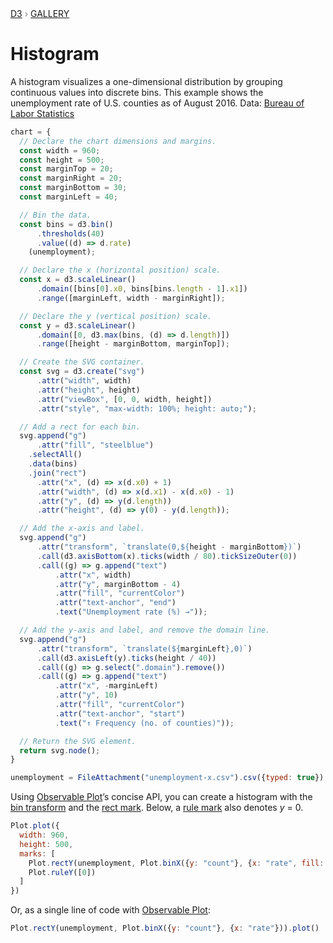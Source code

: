 <div style="color: grey; font: 13px/25.5px var(--sans-serif); text-transform: uppercase;"><h1 style="display: none;">Histogram</h1><a href="https://d3js.org/">D3</a> › <a href="/@d3/gallery">Gallery</a></div>

# Histogram

A histogram visualizes a one-dimensional distribution by grouping continuous values into discrete bins. This example shows the unemployment rate of U.S. counties as of August 2016. Data: [Bureau of Labor Statistics](http://www.bls.gov/lau/#tables)

```js echo
chart = {
  // Declare the chart dimensions and margins.
  const width = 960;
  const height = 500;
  const marginTop = 20;
  const marginRight = 20;
  const marginBottom = 30;
  const marginLeft = 40;

  // Bin the data.
  const bins = d3.bin()
      .thresholds(40)
      .value((d) => d.rate)
    (unemployment);

  // Declare the x (horizontal position) scale.
  const x = d3.scaleLinear()
      .domain([bins[0].x0, bins[bins.length - 1].x1])
      .range([marginLeft, width - marginRight]);

  // Declare the y (vertical position) scale.
  const y = d3.scaleLinear()
      .domain([0, d3.max(bins, (d) => d.length)])
      .range([height - marginBottom, marginTop]);

  // Create the SVG container.
  const svg = d3.create("svg")
      .attr("width", width)
      .attr("height", height)
      .attr("viewBox", [0, 0, width, height])
      .attr("style", "max-width: 100%; height: auto;");

  // Add a rect for each bin.
  svg.append("g")
      .attr("fill", "steelblue")
    .selectAll()
    .data(bins)
    .join("rect")
      .attr("x", (d) => x(d.x0) + 1)
      .attr("width", (d) => x(d.x1) - x(d.x0) - 1)
      .attr("y", (d) => y(d.length))
      .attr("height", (d) => y(0) - y(d.length));

  // Add the x-axis and label.
  svg.append("g")
      .attr("transform", `translate(0,${height - marginBottom})`)
      .call(d3.axisBottom(x).ticks(width / 80).tickSizeOuter(0))
      .call((g) => g.append("text")
          .attr("x", width)
          .attr("y", marginBottom - 4)
          .attr("fill", "currentColor")
          .attr("text-anchor", "end")
          .text("Unemployment rate (%) →"));

  // Add the y-axis and label, and remove the domain line.
  svg.append("g")
      .attr("transform", `translate(${marginLeft},0)`)
      .call(d3.axisLeft(y).ticks(height / 40))
      .call((g) => g.select(".domain").remove())
      .call((g) => g.append("text")
          .attr("x", -marginLeft)
          .attr("y", 10)
          .attr("fill", "currentColor")
          .attr("text-anchor", "start")
          .text("↑ Frequency (no. of counties)"));

  // Return the SVG element.
  return svg.node();
}
```

```js echo
unemployment = FileAttachment("unemployment-x.csv").csv({typed: true})
```

Using [Observable Plot](https://observablehq.com/plot)’s concise API, you can create a histogram with the [bin transform](https://observablehq.com/plot/transforms/bin) and the [rect mark](https://observablehq.com/plot/marks/rect). Below, a [rule mark](https://observablehq.com/plot/marks/rule) also denotes *y* = 0.

```js echo
Plot.plot({
  width: 960,
  height: 500,
  marks: [
    Plot.rectY(unemployment, Plot.binX({y: "count"}, {x: "rate", fill: "steelblue"})),
    Plot.ruleY([0])
  ]
})
```

Or, as a single line of code with [Observable Plot](/plot/):

```js echo
Plot.rectY(unemployment, Plot.binX({y: "count"}, {x: "rate"})).plot()
```
